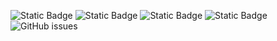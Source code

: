 ![Static Badge](https://img.shields.io/badge/blacklists-61-000000) ![Static Badge](https://img.shields.io/badge/blacklisted-2981758-cc0000) ![Static Badge](https://img.shields.io/badge/whitelisted-2254-00CC00) ![Static Badge](https://img.shields.io/badge/streaming_blacklist-28107-000000) ![GitHub issues](https://img.shields.io/github/issues/fabriziosalmi/blacklists)
